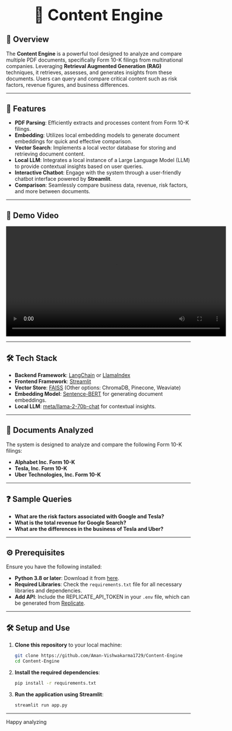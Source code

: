 <h1 align="center" style="font-size: 3em;">🌟 Content Engine</h1>

## 📖 Overview
The **Content Engine** is a powerful tool designed to analyze and compare multiple PDF documents, specifically Form 10-K filings from multinational companies. Leveraging **Retrieval Augmented Generation (RAG)** techniques, it retrieves, assesses, and generates insights from these documents. Users can query and compare critical content such as risk factors, revenue figures, and business differences.

---

## 🚀 Features
- **PDF Parsing**: Efficiently extracts and processes content from Form 10-K filings.
- **Embedding**: Utilizes local embedding models to generate document embeddings for quick and effective comparison.
- **Vector Search**: Implements a local vector database for storing and retrieving document content.
- **Local LLM**: Integrates a local instance of a Large Language Model (LLM) to provide contextual insights based on user queries.
- **Interactive Chatbot**: Engage with the system through a user-friendly chatbot interface powered by **Streamlit**.
- **Comparison**: Seamlessly compare business data, revenue, risk factors, and more between documents.

---

## 🎥 Demo Video
<video width="600" controls>
  <source src="Content-Engine-Demo-Video.mp4" type="video/mp4">
</video>

---

## 🛠️ Tech Stack
- **Backend Framework**: [LangChain](https://www.langchain.com/) or [LlamaIndex](https://gpt-index.readthedocs.io/en/latest/)
- **Frontend Framework**: [Streamlit](https://streamlit.io/)
- **Vector Store**: [FAISS](https://github.com/facebookresearch/faiss) (Other options: ChromaDB, Pinecone, Weaviate)
- **Embedding Model**: [Sentence-BERT](https://www.sbert.net/) for generating document embeddings.
- **Local LLM**: [meta/llama-2-70b-chat](https://huggingface.co/meta/llama-2-70b-chat) for contextual insights.

---

## 📄 Documents Analyzed
The system is designed to analyze and compare the following Form 10-K filings:
- **Alphabet Inc. Form 10-K**
- **Tesla, Inc. Form 10-K**
- **Uber Technologies, Inc. Form 10-K**

---

## ❓ Sample Queries
- **What are the risk factors associated with Google and Tesla?**
- **What is the total revenue for Google Search?**
- **What are the differences in the business of Tesla and Uber?**

---

## ⚙️ Prerequisites
Ensure you have the following installed:
- **Python 3.8 or later**: Download it from [here](https://www.python.org/downloads/).
- **Required Libraries**: Check the `requirements.txt` file for all necessary libraries and dependencies.
- **Add API**: Include the REPLICATE_API_TOKEN in your `.env` file, which can be generated from [Replicate](https://replicate.com/).

---

## 🛠️ Setup and Use

1. **Clone this repository** to your local machine:
    ```bash
    git clone https://github.com/Aman-Vishwakarma1729/Content-Engine
    cd Content-Engine
    ```

2. **Install the required dependencies**:
    ```bash
    pip install -r requirements.txt
    ```

3. **Run the application using Streamlit**:
    ```bash
    streamlit run app.py
    ```

---
Happy analyzing
